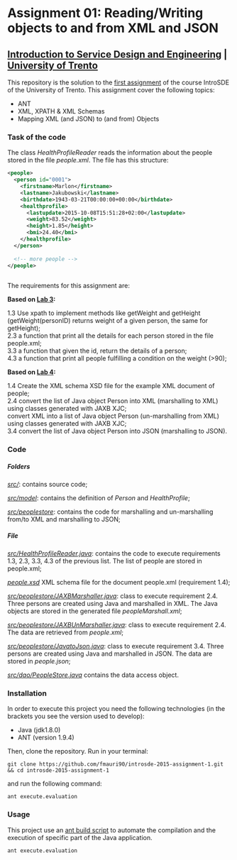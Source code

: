 # Assignment 01: Reading/Writing objects to and from XML and JSON

## [Introduction to Service Design and Engineering](https://github.com/IntroSDE/introsde) | [University of Trento](http://www.unitn.it/) 


This repository is the solution to the [first assignment](https://sites.google.com/a/unitn.it/introsde_2016-17/lab-sessions/assignments/assignment-1) of the course IntroSDE of the University of Trento. This assignment cover the following topics:

* ANT
* XML, XPATH & XML Schemas
* Mapping XML (and JSON) to (and from) Objects

### Task of the code

The class *HealthProfileReader* reads the information about the people stored in the file *people.xml*. The file has this structure:


```xml
<people>
  <person id="0001">
    <firstname>Marlon</firstname>
    <lastname>Jakubowski</lastname>
    <birthdate>1943-03-21T00:00:00+00:00</birthdate>
    <healthprofile>
      <lastupdate>2015-10-08T15:51:28+02:00</lastupdate>
      <weight>83.52</weight>
      <height>1.85</height>
      <bmi>24.40</bmi>
    </healthprofile>
  </person>
  
  <!-- more people -->
</people>
  
```
The requirements for this assignment are:

**Based on [Lab 3](https://github.com/IntroSDE/introsde/lab03):**

1.3 Use xpath to implement methods like getWeight and getHeight (getWeight(personID) returns weight of a given person, the same for getHeight);  
2.3 a function that print all the details for each person stored in the file people.xml;  
3.3 a function that given the id, return the details of a person;  
4.3 a function that print all people fulfilling a condition on the weight (>90);

**Based on [Lab 4](https://github.com/IntroSDE/introsde/lab04):**
    
1.4 Create the XML schema XSD file for the example XML document of people;  
2.4 convert the list of Java object Person into XML (marshalling to XML) using classes generated with JAXB XJC;  
    convert XML into a list of Java object Person (un-marshalling from XML) using classes generated with JAXB XJC;  
3.4 convert the list of Java object Person into JSON (marshalling to JSON).

### Code

##### Folders

*[src/](src/)*: contains source code;

*[src/model](src/model)*: contains the definition of *Person* and *HealthProfile*;

*[src/peoplestore](src/peoplestore)*: contains the code for marshalling and un-marshalling from/to XML and marshalling to JSON;

##### File
*[src/HealthProfileReader.java](src/HealthProfileAssignment1.java)*: contains the code to execute requirements 1.3, 2.3, 3.3, 4.3 of the previous list. The list of people are stored in people.xml;

*[people.xsd](people.xsd)* XML schema file for the document people.xml (requirement 1.4);

*[src/peoplestore/JAXBMarshaller.java](src/peoplestore/JAXBMarshaller.java)*: class to execute requirement 2.4. Three persons are created using Java and marshalled in XML. The Java objects are stored in the generated file *peopleMarshall.xml*;

*[src/peoplestore/JAXBUnMarshaller.java](src/peoplestore/JAXBUnMarshaller.java)*: class to execute requirement 2.4. The data are retrieved from *people.xml*;

*[src/peoplestore/JavatoJson.java](src/JavatoJson.java)*: class to execute requirement 3.4. Three persons are created using Java and marshalled in JSON. The data are stored in *people.json*; 

*[src/dao/PeopleStore.java](src/dao/PeopleStore.java)* contains the data access object.

### Installation

In order to execute this project you need the following technologies (in the brackets you see the version used to develop):

* Java (jdk1.8.0)
* ANT (version 1.9.4)

Then, clone the repository. Run in your terminal:

```
git clone https://github.com/fmauri90/introsde-2015-assignment-1.git && cd introsde-2015-assignment-1
```

and run the following command:
```
ant execute.evaluation
```

### Usage
This project use an [ant build script](build.xml) to automate the compilation and the execution of specific part of the Java application.
```
ant execute.evaluation
